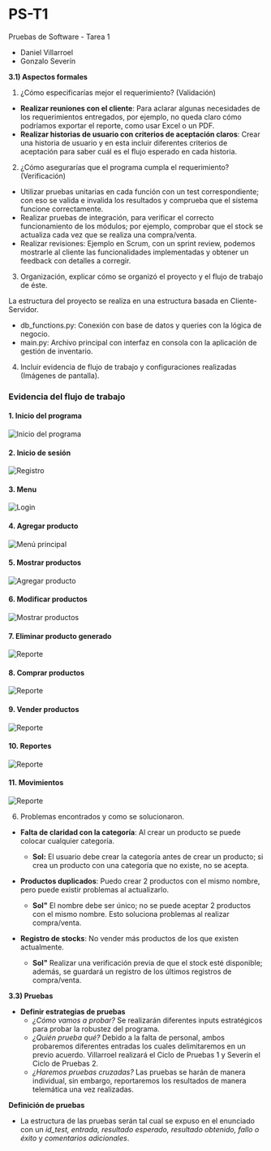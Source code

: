 # PS-T1
Pruebas de Software - Tarea 1

- Daniel Villarroel
- Gonzalo Severín

**3.1) Aspectos formales**

1. ¿Cómo especificarías mejor el requerimiento? (Validación)

- **Realizar reuniones con el cliente**: Para aclarar algunas necesidades de los requerimientos entregados, por ejemplo, no queda claro cómo podríamos exportar el reporte, como usar Excel o un PDF.
- **Realizar historias de usuario con criterios de aceptación claros**: Crear una historia de usuario y en esta incluir diferentes criterios de aceptación para saber cuál es el flujo esperado en cada historia.

  
2. ¿Cómo asegurarías que el programa cumpla el requerimiento? (Verificación)

- Utilizar pruebas unitarias en cada función con un test correspondiente; con eso se valida e invalida los resultados y comprueba que el sistema funcione correctamente.
- Realizar pruebas de integración, para verificar el correcto funcionamiento de los módulos; por ejemplo, comprobar que el stock se actualiza cada vez que se realiza una compra/venta.
- Realizar revisiones: Ejemplo en Scrum, con un sprint review, podemos mostrarle al cliente las funcionalidades implementadas y obtener un feedback con detalles a corregir.


3. Organización, explicar cómo se organizó el proyecto y el flujo de trabajo de éste.

La estructura del proyecto se realiza en una estructura basada en Cliente-Servidor.
- db_functions.py: Conexión con base de datos y queries con la lógica de negocio.
- main.py: Archivo principal con interfaz en consola con la aplicación de gestión de inventario.

4. Incluir evidencia de flujo de trabajo y configuraciones realizadas (Imágenes de pantalla).

### Evidencia del flujo de trabajo

#### 1. Inicio del programa
![Inicio del programa](img/Inicio.png)

#### 2. Inicio de sesión
![Registro](img/Login.png)

#### 3. Menu
![Login](img/Menu.png)

#### 4. Agregar producto
![Menú principal](img/1.png)

#### 5. Mostrar productos
![Agregar producto](img/2.png)

#### 6. Modificar productos
![Mostrar productos](img/3.png)

#### 7. Eliminar producto generado
![Reporte](img/4.png)

#### 8. Comprar productos
![Reporte](img/5.png)

#### 9. Vender productos
![Reporte](img/6.png)

#### 10. Reportes
![Reporte](img/8.png)

#### 11. Movimientos
![Reporte](img/9.png)

6. Problemas encontrados y como se solucionaron.
- **Falta de claridad con la categoría**: Al crear un producto se puede colocar cualquier categoría.
  - **Sol:** El usuario debe crear la categoría antes de crear un producto; si crea un producto con una categoría que no existe, no se acepta.

- **Productos duplicados**: Puedo crear 2 productos con el mismo nombre, pero puede existir problemas al actualizarlo.
  - **Sol"** El nombre debe ser único; no se puede aceptar 2 productos con el mismo nombre. Esto soluciona problemas al realizar compra/venta.

- **Registro de stocks**: No vender más productos de los que existen actualmente.
  - **Sol"** Realizar una verificación previa de que el stock esté disponible; además, se guardará un registro de los últimos registros de compra/venta.

**3.3) Pruebas**

- **Definir estrategias de pruebas**
  - *¿Cómo vamos a probar?* Se realizarán diferentes inputs estratégicos para probar la robustez del programa.
  - *¿Quién prueba qué?* Debido a la falta de personal, ambos probaremos diferentes entradas los cuales delimitaremos en un previo acuerdo. Villarroel realizará el Ciclo de Pruebas 1 y Severín el Ciclo de Pruebas 2.
  - *¿Haremos pruebas cruzadas?* Las pruebas se harán de manera individual, sin embargo, reportaremos los resultados de manera telemática una vez realizadas.

**Definición de pruebas**
  -  La estructura de las pruebas serán tal cual se expuso en el enunciado con un *id_test, entrada, resultado esperado, resultado obtenido, fallo o éxito* y *comentarios adicionales*.
